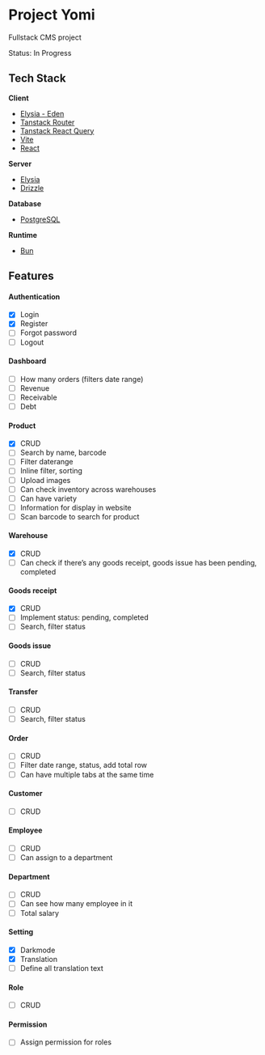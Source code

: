 # Project Yomi

Fullstack CMS project

Status: In Progress

## Tech Stack

**Client**

- [Elysia - Eden](https://github.com/elysiajs/eden)
- [Tanstack Router](https://tanstack.com/router/latest/)
- [Tanstack React Query](https://tanstack.com/query/latest/)
- [Vite](https://vitejs.dev/)
- [React](https://reactjs.org/)

**Server**

- [Elysia](https://github.com/elysiajs/elysia)
- [Drizzle](https://drizzlekit.com/)

**Database**

- [PostgreSQL](https://www.postgresql.org/)

**Runtime**

- [Bun](https://bun.dev/)

## Features

#### Authentication

- [x] Login
- [x] Register
- [ ] Forgot password
- [ ] Logout

#### Dashboard

- [ ] How many orders (filters date range)
- [ ] Revenue
- [ ] Receivable
- [ ] Debt

#### Product

- [x] CRUD
- [ ] Search by name, barcode
- [ ] Filter daterange
- [ ] Inline filter, sorting
- [ ] Upload images
- [ ] Can check inventory across warehouses
- [ ] Can have variety
- [ ] Information for display in website
- [ ] Scan barcode to search for product

#### Warehouse

- [x] CRUD
- [ ] Can check if there’s any goods receipt, goods issue has been pending, completed

#### Goods receipt

- [x] CRUD
- [ ] Implement status: pending, completed
- [ ] Search, filter status

#### Goods issue

- [ ] CRUD
- [ ] Search, filter status

#### Transfer

- [ ] CRUD
- [ ] Search, filter status

#### Order

- [ ] CRUD
- [ ] Filter date range, status, add total row
- [ ] Can have multiple tabs at the same time

#### Customer

- [ ] CRUD

#### Employee

- [ ] CRUD
- [ ] Can assign to a department

#### Department

- [ ] CRUD
- [ ] Can see how many employee in it
- [ ] Total salary

#### Setting

- [x] Darkmode
- [x] Translation
- [ ] Define all translation text

#### Role

- [ ] CRUD

#### Permission

- [ ] Assign permission for roles
